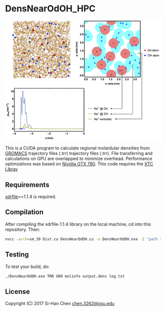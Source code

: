 # DensNearOdOH_HPC

<img src ="https://github.com/chen3262/DensNearOdOH_HPC/blob/master/pic.png" width="600">

This is a CUDA program to calculate regional molardular densities from [GROMACS](http://www.gromacs.org/) trajectory files (.trr) trajectory files (.trr). File transferring and calculations on GPU are overlapped to minimize overhead. Performance optimzations was based on [Nividia GTX 780](http://www.nvidia.com/gtx-700-graphics-cards/gtx-780/). This code requires the [XTC Libray](http://www.gromacs.org/Developer_Zone/Programming_Guide/XTC_Library)

## Requirements
[xdrfile](http://www.gromacs.org/Developer_Zone/Programming_Guide/XTC_Library)>=1.1.4 is required.

## Compilation

After compiling the xdrfile-1.1.4 library on the local machine, cd into this repository. Then:

```bash
nvcc -arch=sm_30 Dist.cu DensNearOdOH.cu -o DensNearOdOH.exe -I "path to xdrfile header files" -L "path to xdrfile library" -lxdrfile
```

## Testing

To test your build, do:

```bash
./DensNearOdOH.exe TRR GRO molinfo output.dens log.txt
```

## License

Copyright (C) 2017 Si-Han Chen chen.3262@osu.edu
